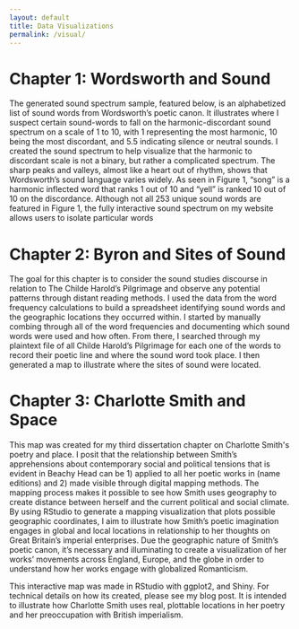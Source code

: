 ```yaml
---
layout: default
title: Data Visualizations
permalink: /visual/
---
```


# Chapter 1: Wordsworth and Sound

The generated sound spectrum sample, featured below, is an alphabetized list of sound words from Wordsworth’s poetic canon. It illustrates where I suspect certain sound-words to fall on the harmonic-discordant sound spectrum on a scale of 1 to 10, with 1 representing the most harmonic, 10 being the most discordant, and 5.5 indicating silence or neutral sounds. I created the sound spectrum to help visualize that the harmonic to discordant scale is not a binary, but rather a complicated spectrum. The sharp peaks and valleys, almost like a heart out of rhythm, shows that Wordsworth’s sound language varies widely. As seen in Figure 1, “song” is a harmonic inflected word that ranks 1 out of 10 and “yell” is ranked 10 out of 10 on the discordance. Although not all 253 unique sound words are featured in Figure 1, the fully interactive sound spectrum on my website allows users to isolate particular words

# Chapter 2: Byron and Sites of Sound
The goal for this chapter is to consider the sound studies discourse in relation to The Childe Harold’s Pilgrimage and observe any potential patterns through distant reading methods. I used the data from the word frequency calculations to build a spreadsheet identifying sound words and the geographic locations they occurred within. I started by manually combing through all of the word frequencies and documenting which sound words were used and how often. From there, I searched through my plaintext file of all Childe Harold’s Pilgrimage for each one of the words to record their poetic line and where the sound word took place.  I then generated a map to illustrate where the sites of sound were located.

# Chapter 3: Charlotte Smith and Space


 This map was created for my third dissertation chapter on Charlotte Smith's poetry and place. I posit that the relationship between Smith’s apprehensions about contemporary social and political tensions that is evident in Beachy Head can be 1) applied to all her poetic works in (name editions) and 2) made visible through digital mapping methods.  The mapping process makes it possible to see how Smith uses geography to create distance between herself and the current political and social climate.  By using RStudio to generate a mapping visualization that plots possible geographic coordinates, I aim to illustrate how Smith’s poetic imagination engages in global and local locations in relationship to her thoughts on Great Britain’s imperial enterprises.  Due the geographic nature of Smith’s poetic canon, it’s necessary and illuminating to create a visualization of her works’ movements across England, Europe, and the globe in order to understand how her works engage with globalized Romanticism.  

This interactive map was made in RStudio with ggplot2, and Shiny. For technical details on how its created, please see my blog post. It is intended to illustrate how Charlotte Smith uses real, plottable locations in her poetry and her preoccupation with British imperialism.